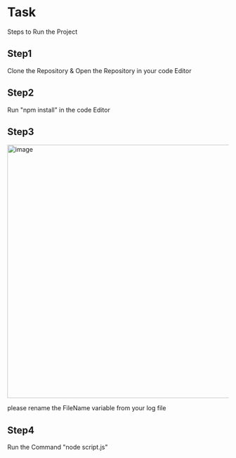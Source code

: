 # Task
Steps to Run the Project
<h2>Step1</h2>
<p>Clone the Repository & Open the Repository in your code Editor</p>
<h2>Step2</h2>
<p>Run "npm install" in the code Editor</p>
<h2>Step3</h2>
<img width="577" alt="image" src="https://github.com/rishabhjaiswal3/Task/assets/46244176/eb47a5e7-0e06-4726-ac63-e42b9802b975">

<p>please rename the FileName variable from your log file</p>
<h2>Step4</h2>
<p>Run the Command "node script.js"</p>

